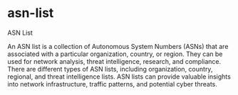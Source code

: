 # asn-list
ASN List

An ASN list is a collection of Autonomous System Numbers (ASNs) that are associated with a particular organization, country, or region. They can be used for network analysis, threat intelligence, research, and compliance. There are different types of ASN lists, including organization, country, regional, and threat intelligence lists. ASN lists can provide valuable insights into network infrastructure, traffic patterns, and potential cyber threats.
